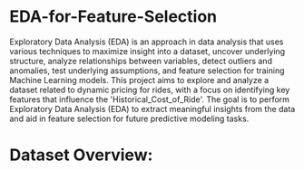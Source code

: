 # EDA-for-Feature-Selection
Exploratory Data Analysis (EDA) is an approach in data analysis that uses various techniques to maximize insight into a dataset, uncover underlying structure, analyze relationships between variables, detect outliers and anomalies, test underlying assumptions, and feature selection for training Machine Learning models.
This project aims to explore and analyze a dataset related to dynamic pricing for rides, with a focus on identifying key features that influence the 'Historical_Cost_of_Ride'. The goal is to perform Exploratory Data Analysis (EDA) to extract meaningful insights from the data and aid in feature selection for future predictive modeling tasks.
# Dataset Overview:
